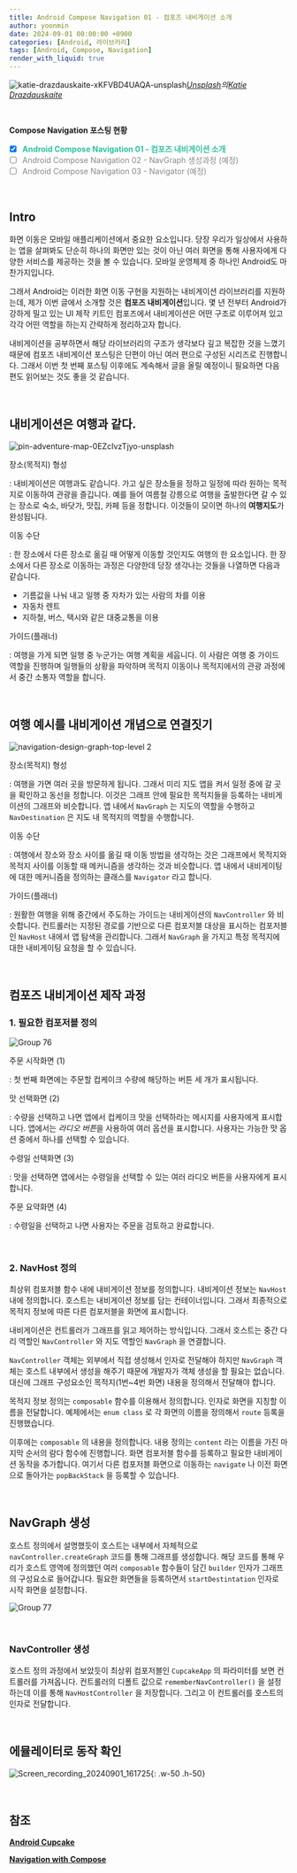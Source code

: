 ```yaml
---
title: Android Compose Navigation 01 - 컴포즈 내비게이션 소개 
author: yoonmin
date: 2024-09-01 00:00:00 +0900
categories: [Android, 라이브러리]
tags: [Android, Compose, Navigation]
render_with_liquid: true
---
```


![katie-drazdauskaite-xKFVBD4UAQA-unsplash](https://gist.github.com/user-attachments/assets/fe06427a-bba4-4d35-9dfd-f344ceef4022)_[Unsplash](https://unsplash.com/ko/사진/자동차-내부지도-차트의-매크로-사진-xKFVBD4UAQA?utm_content=creditCopyText&utm_medium=referral&utm_source=unsplash)의[Katie Drazdauskaite](https://unsplash.com/ko/@kotrad?utm_content=creditCopyText&utm_medium=referral&utm_source=unsplash)_

​		

**Compose Navigation 포스팅 현황**

+ [x] <span style="color: #2dc39e">**Android Compose Navigation 01 - 컴포즈 내비게이션 소개**</span>
+ [ ] <span style="color: #898989">Android Compose Navigation 02 - NavGraph 생성과정 (예정)</span>
+ [ ] <span style="color: #898989">Android Compose Navigation 03 - Navigator (예정)</span>

​		

## Intro

화면 이동은 모바일 애플리케이션에서 중요한 요소입니다. 당장 우리가 일상에서 사용하는 앱을 살펴봐도 단순히 하나의 화면만 있는 것이 아닌 여러 화면을 통해 사용자에게 다양한 서비스를 제공하는 것을 볼 수 있습니다. 모바일 운영체제 중 하나인 Android도 마찬가지입니다. 

그래서 Android는 이러한 화면 이동 구현을 지원하는 내비게이션 라이브러리를 지원하는데, 제가 이번 글에서 소개할 것은 **컴포즈 내비게이션**입니다. 몇 년 전부터 Android가 강하게 밀고 있는 UI 제작 키트인 컴포즈에서 내비게이션은 어떤 구조로 이루어져 있고 각각 어떤 역할을 하는지 간략하게 정리하고자 합니다.

내비게이션을 공부하면서 해당 라이브러리의 구조가 생각보다 깊고 복잡한 것을 느꼈기 때문에 컴포즈 내비게이션 포스팅은 단편이 아닌 여러 편으로 구성된 시리즈로 진행합니다. 그래서 이번 첫 번째 포스팅 이후에도 계속해서 글을 올릴 예정이니 필요하면 다음 편도 읽어보는 것도 좋을 것 같습니다.

​		

## 내비게이션은 여행과 같다.

![pin-adventure-map-0EZcIvzTjyo-unsplash](https://github.com/user-attachments/assets/83ade4b6-1e6a-4e9f-b856-677fda87d9ca)

장소(목적지) 형성

: 내비게이션은 여행과도 같습니다. 가고 싶은 장소들을 정하고 일정에 따라 원하는 목적지로 이동하여 관광을 즐깁니다. 예를 들어 여름철 강릉으로 여행을 출발한다면 갈 수 있는 장소로 숙소, 바닷가, 맛집, 카페 등을 정합니다. 이것들이 모이면 하나의 **여행지도**가 완성됩니다.

이동 수단

: 한 장소에서 다른 장소로 옮길 때 어떻게 이동할 것인지도 여행의 한 요소입니다. 한 장소에서 다른 장소로 이동하는 과정은 다양한데 당장 생각나는 것들을 나열하면 다음과 같습니다.

- 기름값을 나눠 내고 일행 중 자차가 있는 사람의 차를 이용
- 자동차 렌트
- 지하철, 버스, 택시와 같은 대중교통을 이용

가이드(플래너)

: 여행을 가게 되면 일행 중 누군가는 여행 계획을 세웁니다. 이 사람은 여행 중 가이드 역할을 진행하며 일행들의 상황을 파악하며 목적지 이동이나 목적지에서의 관광 과정에서 중간 소통자 역할을 합니다.

​		

## 여행 예시를 내비게이션 개념으로 연결짓기

![navigation-design-graph-top-level 2](https://github.com/user-attachments/assets/62feccf3-21d9-468d-92b6-47784def000c)

장소(목적지) 형성

: 여행을 가면 여러 곳을 방문하게 됩니다. 그래서 미리 지도 앱을 켜서 일정 중에 갈 곳을 확인하고 동선을 정합니다. 이것은 그래프 안에 필요한 목적지들을 등록하는 내비게이션의 그래프와 비슷합니다. 앱 내에서 `NavGraph` 는 지도의 역할을 수행하고 `NavDestination` 은 지도 내 목적지의 역할을 수행합니다.

이동 수단

: 여행에서 장소와 장소 사이를 옮길 때 이동 방법을 생각하는 것은 그래프에서 목적지와 목적지 사이를 이동할 때 메커니즘을 생각하는 것과 비슷합니다. 앱 내에서 내비게이팅에 대한 메커니즘을 정의하는 클래스를 `Navigator` 라고 합니다.

가이드(플래너)

: 원활한 여행을 위해 중간에서 주도하는 가이드는 내비게이션의 `NavController` 와 비슷합니다. 컨트롤러는 지정된 경로를 기반으로 다른 컴포저블 대상을 표시하는 컴포저블인 `NavHost` 내에서 앱 탐색을 관리합니다. 그래서 `NavGraph` 을 가지고 특정 목적지에 대한 내비게이팅 요청을 할 수 있습니다.

​				

## 컴포즈 내비게이션 제작 과정

### 1. 필요한 컴포저블 정의

![Group 76](https://github.com/user-attachments/assets/fc597814-0b9f-4a8e-beb1-679a97872c6e)

주문 시작화면 (1)

: 첫 번째 화면에는 주문할 컵케이크 수량에 해당하는 버튼 세 개가 표시됩니다.

맛 선택화면 (2)

: 수량을 선택하고 나면 앱에서 컵케이크 맛을 선택하라는 메시지를 사용자에게 표시합니다. 앱에서는 *라디오 버튼*을 사용하여 여러 옵션을 표시합니다. 사용자는 가능한 맛 옵션 중에서 하나를 선택할 수 있습니다.

수령일 선택화면 (3)

: 맛을 선택하면 앱에서는 수령일을 선택할 수 있는 여러 라디오 버튼을 사용자에게 표시합니다.

주문 요약화면 (4)

: 수령일을 선택하고 나면 사용자는 주문을 검토하고 완료합니다.

​		

### 2. NavHost 정의

<script src="https://gist.github.com/Yoon-Min/2fd995db0c495dafee855b2d416bd379.js"></script>

최상위 컴포저블 함수 내에 내비게이션 정보를 정의합니다. 내비게이션 정보는 `NavHost` 내에 정의합니다. 호스트는 내비게이션 정보를 담는 컨테이너입니다. 그래서 최종적으로 목적지 정보에 따른 다른 컴포저블을 화면에 표시합니다.

<script src="https://gist.github.com/Yoon-Min/ad976f50fcf53a113d975573b37919cc.js"></script>

내비게이션은 컨트롤러가 그래프를 읽고 제어하는 방식입니다. 그래서 호스트는 중간 다리 역할인 `NavController` 와 지도 역할인 `NavGraph` 을 연결합니다.

`NavController` 객체는 외부에서 직접 생성해서 인자로 전달해야 하지만 `NavGraph` 객체는 호스트 내부에서 생성을 해주기 때문에 개발자가 객체 생성을 할 필요는 없습니다. 대신에 그래프 구성요소인 목적지(1번~4번 화면) 내용을 정의해서 전달해야 합니다.

<script src="https://gist.github.com/Yoon-Min/50488e6e84f841958c92cd5dd7e79acc.js"></script>

목적지 정보 정의는 `composable` 함수를 이용해서 정의합니다. 인자로 화면을 지칭할 이름을 전달합니다. 예제에서는 `enum class` 로 각 화면의 이름을 정의해서 `route` 등록을 진행했습니다.

<script src="https://gist.github.com/Yoon-Min/56ad69e687c06a26fc78f9cdefd81735.js"></script> 

이후에는 `composable` 의 내용을 정의합니다. 내용 정의는 `content` 라는 이름을 가진 마지막 순서의 람다 함수에 진행합니다. 화면 컴포저블 함수를 등록하고 필요한 내비게이션 동작을 추가합니다. 여기서 다른 컴포저블 화면으로 이동하는 `navigate` 나 이전 화면으로 돌아가는 `popBackStack` 을 등록할 수 있습니다.

​		

## NavGraph 생성

<script src="https://gist.github.com/Yoon-Min/ad976f50fcf53a113d975573b37919cc.js"></script>

호스트 정의에서 설명했듯이 호스트는 내부에서 자체적으로 `navController.createGraph` 코드를 통해 그래프를 생성합니다. 해당 코드를 통해 우리가 호스트 영역에 정의했던 여러 `composable` 함수들이 담긴 `builder` 인자가 그래프의 구성요소로 들어갑니다. 필요한 화면들을 등록하면서 `startDestintation` 인자로 시작 화면을 설정합니다.

![Group 77](https://gist.github.com/user-attachments/assets/4c36c0c6-bdf4-4b4d-b086-eda8fb0a4bb7)

​		

### NavController 생성

<script src="https://gist.github.com/Yoon-Min/f6c36177d87a03e9049dcabcc118f165.js"></script>

호스트 정의 과정에서 보았듯이 최상위 컴포저블인 `CupcakeApp` 의 파라미터를 보면 컨트롤러를 가져옵니다. 컨트롤러의 디폴트 값으로 `rememberNavController()` 을 설정하는데 이를 통해 `NavHostController` 을 저장합니다. 그리고 이 컨트롤러를 호스트의 인자로 전달합니다.

​		

## 에뮬레이터로 동작 확인

![Screen_recording_20240901_161725](https://gist.github.com/user-attachments/assets/62b085b9-8f29-4b14-a622-672325ffdae9){: .w-50 .h-50}

​		

## 참조

[**Android Cupcake**](https://developer.android.com/codelabs/basic-android-kotlin-compose-navigation?hl=ko&continue=https%3A%2F%2Fdeveloper.android.com%2Fcourses%2Fpathways%2Fandroid-basics-compose-unit-4-pathway-2%3Fhl%3Dko%23codelab-https%3A%2F%2Fdeveloper.android.com%2Fcodelabs%2Fbasic-android-kotlin-compose-navigation#0)

[**Navigation with Compose**](https://developer.android.com/develop/ui/compose/navigation?authuser=1&hl=ko)
